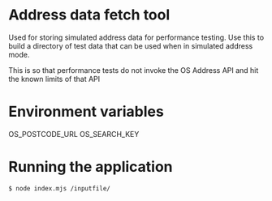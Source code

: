 # Address data fetch tool

Used for storing simulated address data for performance testing. Use this to build a directory of test
data that can be used when in simulated address mode.

This is so that performance tests do not invoke the OS Address API and hit the known limits of that API

# Environment variables

OS_POSTCODE_URL
OS_SEARCH_KEY

# Running the application

`$ node index.mjs /inputfile/`